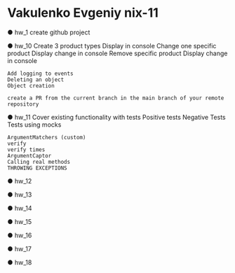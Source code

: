 # Vakulenko Evgeniy nix-11

  ● hw_1
    create github project
  
  ● hw_10
    Create 3 product types
    Display in console
    Change one specific product
    Display change in console
    Remove specific product
    Display change in console
    
    Add logging to events
    Deleting an object
    Object creation
    
    create a PR from the current branch in the main branch of your remote repository
  
  ● hw_11
    Cover existing functionality with tests
    Positive tests
    Negative Tests
    Tests using mocks
    
    ArgumentMatchers (custom) 
    verify 
    verify times 
    ArgumentCaptor 
    Calling real methods 
    THROWING EXCEPTIONS

  ● hw_12

  ● hw_13

  ● hw_14
  
  ● hw_15
  
  ● hw_16

  ● hw_17
  
  ● hw_18
